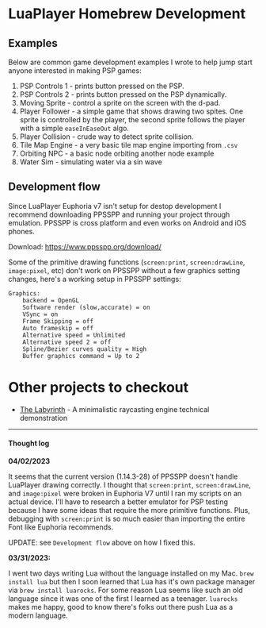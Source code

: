 # LuaPlayer Homebrew Development

## Examples

Below are common game development examples I wrote to help jump start anyone interested in making PSP games:

1. PSP Controls 1 - prints button pressed on the PSP.
2. PSP Controls 2 - prints button pressed on the PSP dynamically.
3. Moving Sprite - control a sprite on the screen with the d-pad.
4. Player Follower - a simple game that shows drawing two spites. One sprite is controlled by the player, the second sprite follows the player with a simple `easeInEaseOut` algo.
5. Player Collision - crude way to detect sprite collision.
6. Tile Map Engine - a very basic tile map engine importing from `.csv`
7. Orbiting NPC - a basic node orbiting another node example
8. Water Sim - simulating water via a sin wave

## Development flow

Since LuaPlayer Euphoria v7 isn't setup for destop development I recommend downloading PPSSPP and running your project through emulation. PPSSPP is cross platform and even works on Android and iOS phones.

Download: https://www.ppsspp.org/download/

Some of the primitive drawing functions (`screen:print`, `screen:drawLine`, `image:pixel`, etc) don't work on PPSSPP without a few graphics setting changes, here's a working setup in PPSSPP settings:

```
Graphics:
	backend = OpenGL
	Software render (slow,accurate) = on
	VSync = on
	Frame Skipping = off
	Auto frameskip = off
	Alternative speed = Unlimited
	Alternative speed 2 = off
	Spline/Bezier curves quality = High
	Buffer graphics command = Up to 2
```




# Other projects to checkout

- [The Labyrinth](https://github.com/Yonaba/the-labyrinth/tree/4f44523ee48362b537ca74e413f6a5cda7c41f6a) - A minimalistic raycasting engine technical demonstration

-----

#### Thought log


**04/02/2023**

It seems that the current version (1.14.3-28) of PPSSPP doesn't handle LuaPlayer drawing correctly. I thought that `screen:print`, `screen:drawLine`, and `image:pixel` were broken in Euphoria V7 until I ran my scripts on an actual device. I'll have to research a better emulator for PSP testing because I have some ideas that require the more primitive functions. Plus, debugging with `screen:print` is so much easier than importing the entire Font like Euphoria recommends.

UPDATE: see `Development flow` above on how I fixed this.


**03/31/2023:**

I went two days writing Lua without the language installed on my Mac. `brew install lua` but then I soon learned that Lua has it's own package manager via `brew install luarocks`. For some reason Lua seems like such an old language since it was one of the first I learned as a teenager. `luarocks` makes me happy, good to know there's folks out there push Lua as a modern language.

